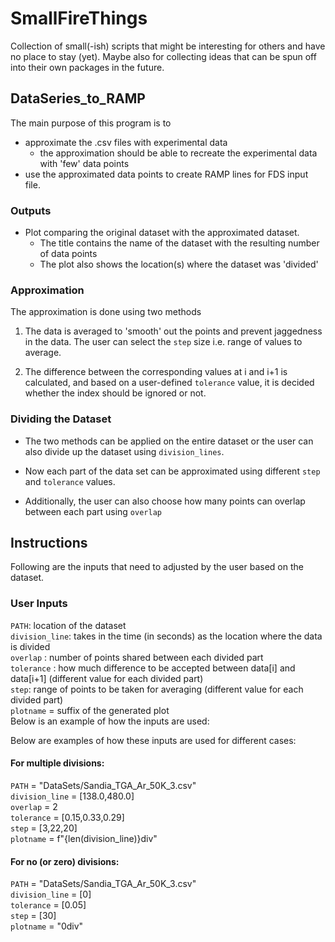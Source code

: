 
# SmallFireThings

Collection of small(-ish) scripts that might be interesting for others and have no place to stay (yet). Maybe also for collecting ideas that can be spun off into their own packages in the future.

  

## DataSeries_to_RAMP

The main purpose of this program is to
- approximate the .csv files with experimental data
  - the approximation should be able to recreate the experimental data with 'few' data points
- use the approximated data points to create RAMP lines for FDS input file.

### Outputs
  - Plot comparing the original dataset with the approximated dataset.
    - The title contains the name of the dataset with the resulting number of data points
    - The plot also shows the location(s) where the dataset was 'divided'

### Approximation

The approximation is done using two methods

1) The data is averaged to 'smooth' out the points and prevent jaggedness in the data. The user can select the `step` size i.e. range of values to average.

2) The difference between the corresponding values at i and i+1 is calculated, and based on a user-defined `tolerance` value, it is decided whether the index should be ignored or not.

  

### Dividing the Dataset

- The two methods can be applied on the entire dataset or the user can also divide up the dataset using `division_lines`.

- Now each part of the data set can be approximated using different `step` and `tolerance` values.

- Additionally, the user can also choose how many points can overlap between each part using `overlap`

## Instructions  
Following are the inputs that need to adjusted by the user based on the dataset.  
### User Inputs

`PATH`: location of the dataset  
`division_line`:  takes in the time (in seconds) as the location where the data is divided  
`overlap` : number of points shared between each divided part  
`tolerance` : how much difference to be accepted between data[i] and data[i+1] (different value for each divided part)  
`step`: range of points to be taken for averaging (different value for each divided part)  
`plotname` = suffix of the generated plot  
Below is an example of how the inputs are used:  

Below are examples of how these inputs are used for different cases:  
#### For multiple divisions:  
`PATH` = "DataSets/Sandia_TGA_Ar_50K_3.csv"   
`division_line` = [138.0,480.0]   
`overlap` = 2   
`tolerance` = [0.15,0.33,0.29]  
`step` = [3,22,20]  
`plotname` = f"{len(division_line)}div"  
  
#### For no (or zero) divisions:
`PATH` = "DataSets/Sandia_TGA_Ar_50K_3.csv"  
`division_line` = [0]  
`tolerance` = [0.05]  
`step` = [30]  
`plotname` =  "0div"   
  

